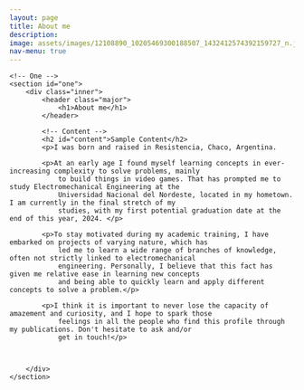 ```yaml
---
layout: page
title: About me
description:
image: assets/images/12108890_10205469300188507_1432412574392159727_n.jpg
nav-menu: true
---
```


<!-- Main -->
<div id="main" class="alt">

	<!-- One -->
	<section id="one">
		<div class="inner">
			<header class="major">
				<h1>About me</h1>
			</header>

			<!-- Content -->
			<h2 id="content">Sample Content</h2>
			<p>I was born and raised in Resistencia, Chaco, Argentina.

			<p>At an early age I found myself learning concepts in ever-increasing complexity to solve problems, mainly
				to build things in video games. That has prompted me to study Electromechanical Engineering at the
				Universidad Nacional del Nordeste, located in my hometown. I am currently in the final stretch of my
				studies, with my first potential graduation date at the end of this year, 2024. </p>

			<p>To stay motivated during my academic training, I have embarked on projects of varying nature, which has
				led me to learn a wide range of branches of knowledge, often not strictly linked to electromechanical
				engineering. Personally, I believe that this fact has given me relative ease in learning new concepts
				and being able to quickly learn and apply different concepts to solve a problem.</p>

			<p>I think it is important to never lose the capacity of amazement and curiosity, and I hope to spark those
				feelings in all the people who find this profile through my publications. Don't hesitate to ask and/or
				get in touch!</p>



		</div>
	</section>

</div>
